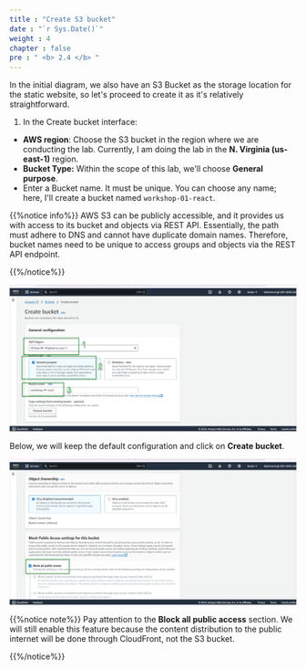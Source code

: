 ```yaml
---
title : "Create S3 bucket"
date : "`r Sys.Date()`"
weight : 4
chapter : false
pre : " <b> 2.4 </b> "
---
```


In the initial diagram, we also have an S3 Bucket as the storage location for the static website, so let's proceed to create it as it's relatively straightforward.

1. In the Create bucket interface:
- **AWS region**: Choose the S3 bucket in the region where we are conducting the lab. Currently, I am doing the lab in the **N. Virginia (us-east-1)** region.
- **Bucket Type:** Within the scope of this lab, we'll choose **General purpose**.
- Enter a Bucket name. It must be unique. You can choose any name; here, I'll create a bucket named `workshop-01-react`.

{{%notice info%}}
AWS S3 can be publicly accessible, and it provides us with access to its bucket and objects via REST API. Essentially, the path must adhere to DNS and cannot have duplicate domain names. Therefore, bucket names need to be unique to access groups and objects via the REST API endpoint.

{{%/notice%}}

![S3](/images/2-prerequiste/2.4-createS3/001-createS3.png)

Below, we will keep the default configuration and click on **Create bucket**.

![S3](/images/2-prerequiste/2.4-createS3/002-createS3.png)

{{%notice note%}}
Pay attention to the **Block all public access** section. We will still enable this feature because the content distribution to the public internet will be done through CloudFront, not the S3 bucket.

{{%/notice%}}
